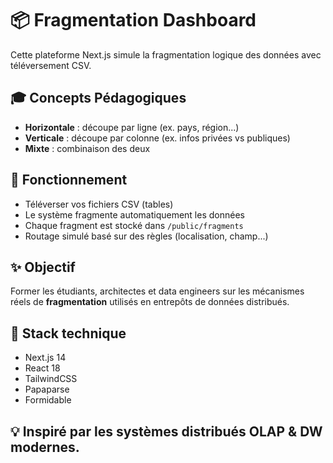 
# 📦 Fragmentation Dashboard

Cette plateforme Next.js simule la fragmentation logique des données avec téléversement CSV.

## 🎓 Concepts Pédagogiques

- **Horizontale** : découpe par ligne (ex. pays, région...)
- **Verticale** : découpe par colonne (ex. infos privées vs publiques)
- **Mixte** : combinaison des deux

## 🧩 Fonctionnement

- Téléverser vos fichiers CSV (tables)
- Le système fragmente automatiquement les données
- Chaque fragment est stocké dans `/public/fragments`
- Routage simulé basé sur des règles (localisation, champ...)

## ✨ Objectif

Former les étudiants, architectes et data engineers sur les mécanismes réels de **fragmentation** utilisés en entrepôts de données distribués.

## 🚀 Stack technique

- Next.js 14
- React 18
- TailwindCSS
- Papaparse
- Formidable

## 💡 Inspiré par les systèmes distribués OLAP & DW modernes.
